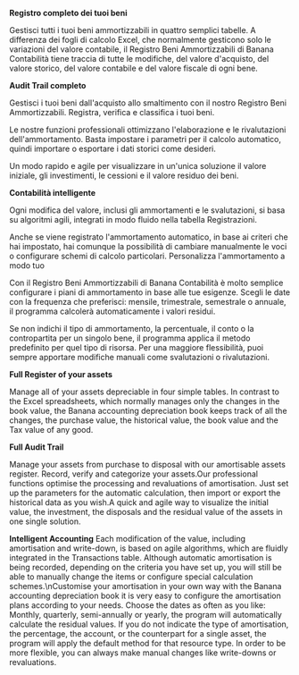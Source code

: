 
**Registro completo dei tuoi beni**

Gestisci tutti i tuoi beni ammortizzabili in quattro semplici tabelle. A differenza dei fogli di calcolo Excel, che normalmente gesticono solo le variazioni del valore contabile, il Registro Beni Ammortizzabili di Banana Contabilità tiene traccia di tutte le modifiche, del valore d'acquisto, del valore storico, del valore contabile e del valore fiscale di ogni bene.

**Audit Trail completo**

Gestisci i tuoi beni dall'acquisto allo smaltimento con il nostro Registro Beni Ammortizzabili. Registra, verifica e classifica i tuoi beni.

Le nostre funzioni professionali ottimizzano l'elaborazione e le rivalutazioni dell'ammortamento. Basta impostare i parametri per il calcolo automatico, quindi importare o esportare i dati storici come desideri.

Un modo rapido e agile per visualizzare in un'unica soluzione il valore iniziale, gli investimenti, le cessioni e il valore residuo dei beni.

**Contabilità intelligente**

Ogni modifica del valore, inclusi gli ammortamenti e le svalutazioni, si basa su algoritmi agili, integrati in modo fluido nella tabella Registrazioni.

Anche se viene registrato l'ammortamento automatico, in base ai criteri che hai impostato, hai comunque la possibilità di cambiare manualmente le voci o configurare schemi di calcolo particolari.
Personalizza l'ammortamento a modo tuo

Con il Registro Beni Ammortizzabili di Banana Contabilità è molto semplice configurare i piani di ammortamento in base alle tue esigenze. Scegli le date con la frequenza che preferisci: mensile, trimestrale, semestrale o annuale, il programma calcolerà automaticamente i valori residui.

Se non indichi il tipo di ammortamento, la percentuale, il conto o la contropartita per un singolo bene, il programma applica il metodo predefinito per quel tipo di risorsa. Per una maggiore flessibilità, puoi sempre apportare modifiche manuali come svalutazioni o rivalutazioni.

**Full Register of your assets**

Manage all of your assets depreciable in four simple tables. In contrast to the Excel spreadsheets, which normally manages only the changes in the book value, the Banana accounting depreciation book keeps track of all the changes, the purchase value, the historical value, the book value and the Tax value of any good.

**Full Audit Trail**

Manage your assets from purchase to disposal with our amortisable assets register. Record, verify and categorize your assets.Our professional functions optimise the processing and revaluations of amortisation. Just set up the parameters for the automatic calculation, then import or export the historical data as you wish.A quick and agile way to visualize the initial value, the investment, the disposals and the residual value of the assets in one single solution.

**Intelligent Accounting**
Each modification of the value, including amortisation and write-down, is based on agile algorithms, which are fluidly integrated in the Transactions table. Although automatic amortisation is being recorded, depending on the criteria you have set up, you will still be able to manually change the items or configure special calculation schemes.\nCustomise your amortisation in your own way with the Banana accounting depreciation book it is very easy to configure the amortisation plans according to your needs. Choose the dates as often as you like: Monthly, quarterly, semi-annually or yearly, the program will automatically calculate the residual values. If you do not indicate the type of amortisation, the percentage, the account, or the counterpart for a single asset, the program will apply the default method for that resource type. In order to be more flexible, you can always make manual changes like write-downs or revaluations.
